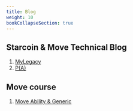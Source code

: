 ```yaml
---
title: Blog
weight: 10
bookCollapseSection: true
---
```


## Starcoin & Move Technical Blog

1. [MyLegacy](https://starcoin.org/zh/developer/blog/move%E9%BB%91%E5%AE%A2%E6%9D%BE_mylegacy%E6%BA%90%E7%A0%81%E5%88%86%E6%9E%90/)
2. [P(A)](https://starcoin.org/zh/developer/blog/move%E9%BB%91%E5%AE%A2%E6%9D%BE_pa%E6%BA%90%E7%A0%81%E5%88%86%E6%9E%90/)



## Move course

1. [Move Ability & Generic](https://starcoin.org/zh/developer/blog/move_advanced_tutorial/)